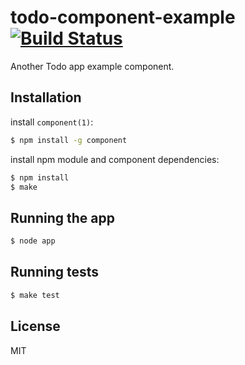 
# todo-component-example [![Build Status](https://travis-ci.org/p-baleine/todo-component-example.png?branch=master)](https://travis-ci.org/p-baleine/todo-component-example)

  Another Todo app example component.

## Installation
  
  install `component(1)`:

```bash
$ npm install -g component
```

  install npm module and component dependencies:
 
```bash
$ npm install
$ make
```

## Running the app

```bash
$ node app
```

## Running tests

```bash
$ make test
```

## License

  MIT
